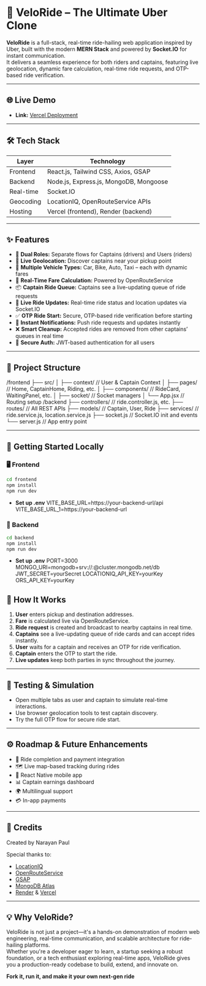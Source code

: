 # 🚖 VeloRide – The Ultimate Uber Clone

**VeloRide** is a full-stack, real-time ride-hailing web application inspired by Uber, built with the modern **MERN Stack** and powered by **Socket.IO** for instant communication.  
It delivers a seamless experience for both riders and captains, featuring live geolocation, dynamic fare calculation, real-time ride requests, and OTP-based ride verification.

---

## 🌐 Live Demo

- **Link:** [Vercel Deployment](https://veloride.vercel.app)

---

## 🛠️ Tech Stack

| Layer      | Technology                                   |
|------------|----------------------------------------------|
| Frontend   | React.js, Tailwind CSS, Axios, GSAP          |
| Backend    | Node.js, Express.js, MongoDB, Mongoose       |
| Real-time  | Socket.IO                                    |
| Geocoding  | LocationIQ, OpenRouteService APIs            |
| Hosting    | Vercel (frontend), Render (backend)          |

---

## ✨ Features

- 👤 **Dual Roles:** Separate flows for Captains (drivers) and Users (riders)
- 📍 **Live Geolocation:** Discover captains near your pickup point
- 🚗 **Multiple Vehicle Types:** Car, Bike, Auto, Taxi – each with dynamic fares
- 💸 **Real-Time Fare Calculation:** Powered by OpenRouteService
- 📦 **Captain Ride Queue:** Captains see a live-updating queue of ride requests
- 🔄 **Live Ride Updates:** Real-time ride status and location updates via Socket.IO
- ✅ **OTP Ride Start:** Secure, OTP-based ride verification before starting
- 🔔 **Instant Notifications:** Push ride requests and updates instantly
- ❌ **Smart Cleanup:** Accepted rides are removed from other captains’ queues in real time
- 🔐 **Secure Auth:** JWT-based authentication for all users

---

## 🧭 Project Structure
/frontend ├── src/ │ ├── context/ // User & Captain Context │ ├── pages/ // Home, CaptainHome, Riding, etc. │ ├── components/ // RideCard, WaitingPanel, etc. │ ├── socket/ // Socket managers │ └── App.jsx // Routing setup /backend ├── controllers/ // ride.controller.js, etc. ├── routes/ // All REST APIs ├── models/ // Captain, User, Ride ├── services/ // ride.service.js, location.service.js ├── socket.js // Socket.IO init and events └── server.js // App entry point


---

## 🚀 Getting Started Locally

### 🖥 Frontend

```bash
cd frontend
npm install
npm run dev
```
- **Set up .env**
VITE_BASE_URL=https://your-backend-url/api
VITE_BASE_URL_1=https://your-backend-url

### 🔧 Backend
```bash
cd backend
npm install
npm run dev
```
- **Set up .env**
PORT=3000
MONGO_URI=mongodb+srv://<user>:<pass>@cluster.mongodb.net/db
JWT_SECRET=yourSecret
LOCATIONIQ_API_KEY=yourKey
ORS_API_KEY=yourKey

## 📱 How It Works

1. **User** enters pickup and destination addresses.
2. **Fare** is calculated live via OpenRouteService.
3. **Ride request** is created and broadcast to nearby captains in real time.
4. **Captains** see a live-updating queue of ride cards and can accept rides instantly.
5. **User** waits for a captain and receives an OTP for ride verification.
6. **Captain** enters the OTP to start the ride.
7. **Live updates** keep both parties in sync throughout the journey.

---

## 🧪 Testing & Simulation

- Open multiple tabs as user and captain to simulate real-time interactions.
- Use browser geolocation tools to test captain discovery.
- Try the full OTP flow for secure ride start.

---

## ⚙️ Roadmap & Future Enhancements

- 🚕 Ride completion and payment integration
- 🗺️ Live map-based tracking during rides
- 📱 React Native mobile app
- 📊 Captain earnings dashboard
- 🌍 Multilingual support
- 💳 In-app payments

---

## 🙏 Credits

Created by Narayan Paul

Special thanks to:
- [LocationIQ](https://locationiq.com/)
- [OpenRouteService](https://openrouteservice.org/)
- [GSAP](https://greensock.com/gsap/)
- [MongoDB Atlas](https://www.mongodb.com/cloud/atlas)
- [Render](https://render.com/) & [Vercel](https://vercel.com/)

---

## 💡 Why VeloRide?

VeloRide is not just a project—it's a hands-on demonstration of modern web engineering, real-time communication, and scalable architecture for ride-hailing platforms.  
Whether you're a developer eager to learn, a startup seeking a robust foundation, or a tech enthusiast exploring real-time apps, VeloRide gives you a production-ready codebase to build, extend, and innovate on.

**Fork it, run it, and make it your own next-gen ride**